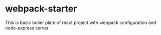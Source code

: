 # webpack-starter

This is basic bolier plate of react project with webpack configuration and node-express server

